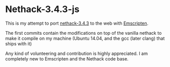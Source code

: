 # Nethack-3.4.3-js

This is my attempt to port [nethack-3.4.3](http://www.nethack.org/) to the web with [Emscripten](http://emscripten.org/).

The first commits contain the modifications on top of the vanilla nethack to make it compile on my machine (Ubuntu 14.04, and the gcc (later clang) that ships with it)

Any kind of volunteering and contribution is highly appreciated.
I am completely new to Emscripten and the Nethack code base.